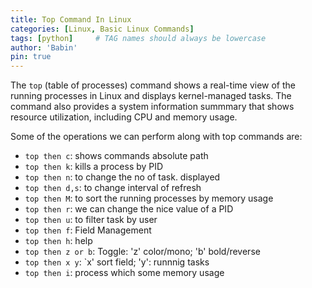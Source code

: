 ```yaml
---
title: Top Command In Linux
categories: [Linux, Basic Linux Commands]
tags: [python]     # TAG names should always be lowercase
author: 'Babin'
pin: true
---
```

The `top` (table of processes) command shows a real-time view of the running processes in Linux and displays kernel-managed tasks.
The command also provides a system information summmary that shows resource utilization, including CPU and memory usage. 

Some of the operations we can perform along with top commands are:
- `top then c`: shows commands absolute path
- `top then k`: kills a process by PID
- `top then n`: to change the no of task. displayed
- `top then d,s`: to change interval of refresh
- `top then M`: to sort the running processes by memory usage
- `top then r`: we can change the nice value of a PID
- `top then u`: to filter task by user
- `top then f`: Field Management
- `top then h`: help
- `top then z or b`: Toggle: 'z' color/mono; 'b' bold/reverse
- `top then x y`: `x' sort field; 'y': runnnig tasks
- `top then i`: process which some memory usage